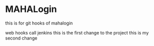 # MAHALogin
this is for git hooks  of mahalogin

web hooks call jenkins
this is the first change to the project
this is my second change
